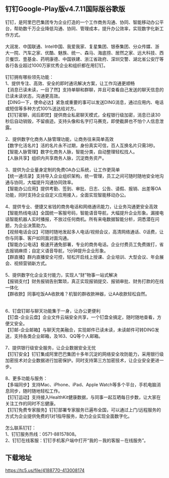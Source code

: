 ## 钉钉Google-Play版v4.7.11国际版谷歌版
钉钉，是阿里巴巴集团专为企业打造的一个工作商务沟通、协同、智能移动办公平台，帮助数千万企业降低沟通、协同、管理成本，提升办公效率，实现数字化新工作方式。 <br> <br>大润发、中国联通、Intel中国、我爱我家、复星集团、银泰集团、分众传媒、浙大一院、汽车之家、优酷、魅族、统一、森马、海底捞、居然之家、远大科技、西贝餐饮、壹基金、药明康德、中国铁建、浙江省政府、深圳交警、湖北省公安厅等各行各业超过1000万家优秀企业和组织都在用钉钉。 <br> <br>钉钉拥有哪些领先功能： <br>1、提供专注、高效、安全的即时通讯解决方案，让工作沟通更顺畅 <br>【消息已读未读，一目了然】支持单聊和群聊，并且可查看自己发送的聊天信息的已读未读状态，沟通更高效。 <br>【DING一下，使命必达】紧急或重要的事可以发送DING消息，通过应用内、电话或短信等多种方式100%送达给对方。 <br>【钉钉密聊，阅后即焚】提供商业私密聊天模式，全程银行级加密，消息已读30秒后自动销毁，不留痕迹。支持头像和名字打马赛克，即使截屏也不怕个人信息泄露。 <br> <br>2、提供数字化商务人脉管理功能，让商务往来简单高效 <br>【数字化活名片】活的名片永不过期，身份真实可信，百人互换名片只需3秒。 <br>【智能人脉管理】数字化商务人脉，智能分类，自动整理轻松找人。 <br>【人脉共享】组织内共享商务人脉，沉淀商务资产。 <br> <br>3、提供为企业量身定制的免费OA办公系统，让工作更简单 <br>【统一通讯录】支持导入企业组织架构，统一管理，员工之间可随时随地安全地沟通与协同，大幅提升沟通协同效率。 <br>【智能办公应用】提供考勤、签到、审批、日志、公告、请假、报销、出差等OA功能，同时支持企业自定义应用接入，全面实现智能移动办公。 <br> <br>4、提供专业、便捷又省钱的商务电话和网络通讯能力，让业务沟通更安全高效 <br>【智能热线电话】全国统一客服号码，智能语音导航，大幅提升企业形象。漏接电话智能机器人实时播报，不放过任何商机。所有来电数据智能分析，洞悉潜在问题，为企业决策助力。 <br>【视频电话会议】可随时随地发起多人电话/视频会议，高清网络通话、0话费，让你与同事、客户如同面对面沟通。 <br>【智能办公电话】极速开通免部署，专业的商务电话。企业付费员工免费拨打，省去报销麻烦；自定义语音导航，1分钟提升企业形象。 <br>【群直播】群内直播安全可控，轻松开启线上授课、企业培训、大型会议、年会展会、视频营销新方式。 <br> <br>5、提供数字化企业支付能力，实现人“财”物事一站式解决 <br>【报销支付】财务报销告别繁琐，真正实现报销提交、报销审批、财务打款的在线一体化 <br>【群收款】同事吃饭AA收款难？机智的群收款神器，让AA收款轻松自然。 <br> <br> <br>6、钉盘钉邮与聊天功能集于一身，让办公更便利 <br>【钉盘-企业云盘】企业文件云端安全共享，一个钉盘全搞定，随时随地查看，方便又安全。 <br>【钉邮-企业邮箱】与聊天完美融合，实现邮件已读未读，未读邮件可转DING发送，支持各类企业邮箱，及163、QQ等个人邮箱。 <br> <br>7、提供银行级安全服务，让企业数据安全无忧 <br>【钉钉安全】钉钉集成阿里巴巴集团十多年沉淀的网络安全攻防能力，采用银行级加密技术对企业数据进行加密保护。同时支持第三方加密技术，让企业安全更进一步。 <br> <br>8、更多功能与服务： <br>【多端同步】支持Mac、iPhone、iPad、Apple Watch等多个平台，手机电脑消息同步，随时随地轻松工作。 <br>【钉钉运动】支持接入HealthKit健康数据，与同事一起互晒每日步数，让大家在关注工作的同时不忘健康。 <br>【钉钉免费专家服务】钉钉部署专家服务已遍布全国，可以通过上门/远程服务的方式为企业提供免费的1对1指导服务，助力企业实现全面数字化。 <br> <br>怎么联系钉钉： <br>1、钉钉服务热线：0571-88157808。 <br>2、钉钉在线客服：钉钉手机客户端中打开“我的－我的客服－在线服务”。
## 下载地址
https://tc5.us/file/4188770-413008174